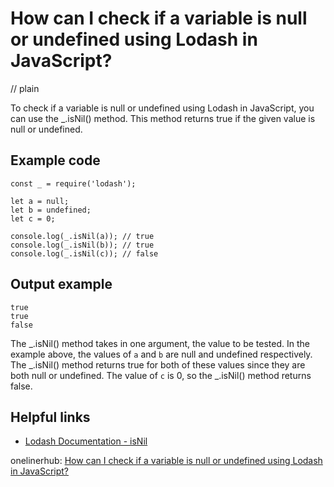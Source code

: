 # How can I check if a variable is null or undefined using Lodash in JavaScript?
// plain

To check if a variable is null or undefined using Lodash in JavaScript, you can use the _.isNil() method. This method returns true if the given value is null or undefined.

## Example code

```
const _ = require('lodash');

let a = null;
let b = undefined;
let c = 0;

console.log(_.isNil(a)); // true
console.log(_.isNil(b)); // true
console.log(_.isNil(c)); // false
```

## Output example

```
true
true
false
```

The _.isNil() method takes in one argument, the value to be tested. In the example above, the values of `a` and `b` are null and undefined respectively. The _.isNil() method returns true for both of these values since they are both null or undefined. The value of `c` is 0, so the _.isNil() method returns false.

## Helpful links
- [Lodash Documentation - isNil](https://lodash.com/docs/4.17.15#isNil)

onelinerhub: [How can I check if a variable is null or undefined using Lodash in JavaScript?](https://onelinerhub.com/javascript-lodash/how-can-i-check-if-a-variable-is-null-or-undefined-using-lodash-in-javascript)